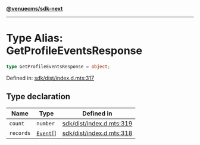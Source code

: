 [**@venuecms/sdk-next**](../Index.md)

***

# Type Alias: GetProfileEventsResponse

```ts
type GetProfileEventsResponse = object;
```

Defined in: [sdk/dist/index.d.mts:317](https://github.com/venuecms/sdk/blob/aa6bf5e2569259dec55e399babe648ca7df4042f/packages/sdk/dist/index.d.mts#L317)

## Type declaration

| Name | Type | Defined in |
| ------ | ------ | ------ |
| <a id="count"></a> `count` | `number` | [sdk/dist/index.d.mts:319](https://github.com/venuecms/sdk/blob/aa6bf5e2569259dec55e399babe648ca7df4042f/packages/sdk/dist/index.d.mts#L319) |
| <a id="records"></a> `records` | [`Event`](Event.md)[] | [sdk/dist/index.d.mts:318](https://github.com/venuecms/sdk/blob/aa6bf5e2569259dec55e399babe648ca7df4042f/packages/sdk/dist/index.d.mts#L318) |
